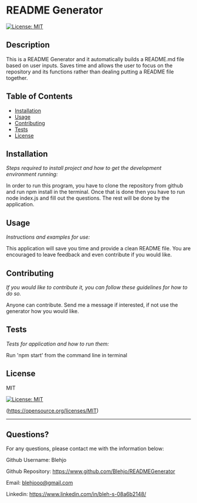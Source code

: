 # README Generator
  [![License: MIT](https://img.shields.io/badge/License-MIT-yellow.svg)](https://opensource.org/licenses/MIT)
  
  
  ## Description 
  
  
  This is a README Generator and it automatically builds a README.md file based on user inputs. Saves time and allows the user to focus on the repository and its functions rather than dealing putting a README file together.
  ## Table of Contents
  * [Installation](#installation)
  * [Usage](#usage)
  * [Contributing](#contributing)
  * [Tests](#tests)
  * [License](#license)
  
  ## Installation
  
  *Steps required to install project and how to get the development environment running:*
  
  In order to run this program, you have to clone the repository from github and run npm install in the terminal. Once that is done then you have to run node index.js and fill out the questions. The rest will be done by the application.
  
  ## Usage 
  
  *Instructions and examples for use:*
  
  This application will save you time and provide a clean README file. You are encouraged to leave feedback and even contribute if you would like.
  
  ## Contributing
  
  *If you would like to contribute it, you can follow these guidelines for how to do so.*
  
  Anyone can contribute. Send me a message if interested, if not use the generator how you would like.
  
  ## Tests
  
  *Tests for application and how to run them:*
  
  Run 'npm start' from the command line in terminal
  
  ## License
  
  
  MIT

  [![License: MIT](https://img.shields.io/badge/License-MIT-yellow.svg)](https://opensource.org/licenses/MIT)

  (https://opensource.org/licenses/MIT)

  
  ---
  
  ## Questions?
  
  
  For any questions, please contact me with the information below:
  
  
  Github Username: Blehjo

  Github Repository: https://www.github.com/Blehjo/READMEGenerator

  Email: blehjooo@gmail.com

  Linkedin: https://www.linkedin.com/in/bleh-s-08a6b2148/

  
